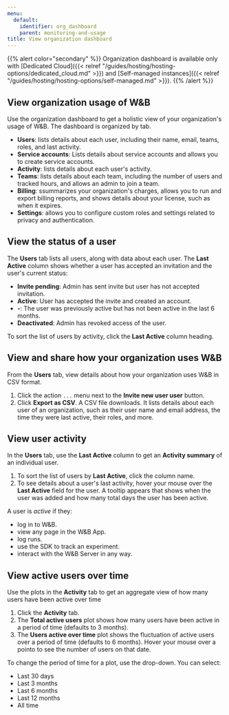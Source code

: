 ```yaml
---
menu:
  default:
    identifier: org_dashboard
    parent: monitoring-and-usage
title: View organization dashboard
---
```


{{% alert color="secondary" %}}
Organization dashboard is available only with [Dedicated Cloud]({{< relref "/guides/hosting/hosting-options/dedicated_cloud.md" >}}) and [Self-managed instances]({{< relref "/guides/hosting/hosting-options/self-managed.md" >}}).
{{% /alert %}}

## View organization usage of W&B
Use the organization dashboard to get a holistic view of your organization's usage of W&B. The dashboard is organized by tab.

- **Users**: lists details about each user, including their name, email, teams, roles, and last activity.
- **Service accounts**: Lists details about service accounts and allows you to create service accounts.
- **Activity**: lists details about each user's activity.
- **Teams**: lists details about each team, including the number of users and tracked hours, and allows an admin to join a team.
- **Billing**: ssummarizes your organization's charges, allows you to run and export billing reports, and shows details about your license, such as when it expires.
- **Settings**: allows you to configure custom roles and settings related to privacy and authentication.

## View the status of a user
The **Users** tab lists all users, along with data about each user. The **Last Active** column shows whether a user has accepted an invitation and the user's current status:

* **Invite pending**: Admin has sent invite but user has not accepted invitation. 
* **Active**: User has accepted the invite and created an account.
* **-**: The user was previously active but has not been active in the last 6 months.
* **Deactivated**: Admin has revoked access of the user.

To sort the list of users by activity, click the **Last Active** column heading.

## View and share how your organization uses W&B
From the **Users** tab, view details about how your organization uses W&B in CSV format.

1. Click the action `...` menu next to the **Invite new user user** button.
2. Click **Export as CSV**. A CSV file downloads. It lists details about each user of an organization, such as their user name and email address, the time they were last active, their roles, and more.

## View user activity
In the **Users** tab, use the **Last Active** column to get an **Activity summary** of an individual user. 

1. To sort the list of users by **Last Active**, click the column name.
1. To see details about a user's last activity, hover your mouse over the **Last Active** field for the user.  A tooltip appears that shows when the user was added and how many total days the user has been active.

A user is _active_ if they:
- log in to W&B.
- view any page in the W&B App.
- log runs.
- use the SDK to track an experiment.
- interact with the W&B Server in any way.

## View active users over time
Use the plots in the **Activity** tab to get an aggregate view of how many users have been active over time

1. Click the **Activity** tab.
1. The **Total active users** plot shows how many users have been active in a period of time (defaults to 3 months).
1. The **Users active over time** plot shows the fluctuation of active users over a period of time (defaults to 6 months). Hover your mouse over a pointo to see the number of users on that date.

To change the period of time for a plot, use the drop-down. You can select:
- Last 30 days
- Last 3 months
- Last 6 months
- Last 12 months
- All time